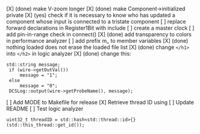 [X] (done) make V-zoom longer
[X] (done) make Component->initialized private
[X] (yes) check if it is necessary to know who has updated a component whose input is connected to a tristate component
[ ] replace forward declarations in Register1Bit with include 
[ ] create a master clock
[ ] add pin-in-range check in connect()
[X] (done) add transparency to colors in performance analyzer
[ ] add prefix m_ to member variables
[X] (done) nothing loaded does not erase the loaded file list
[X] (done) change `</h1>` into `</h2>` in logic analyzer
[X] (done) change this:

```
std::string message;
 if (wire->getOutVal())
     message = "1";
 else
     message = "0";
 DCSLog::output(wire->getProbeName(), message);
```
[ ] Add MODE to Makefile for release
[X] Retrieve thread ID using
[ ] Update README
[ ] Test logic analyzer

```
uint32_t threadID = std::hash<std::thread::id>{}(std::this_thread::get_id());
```

